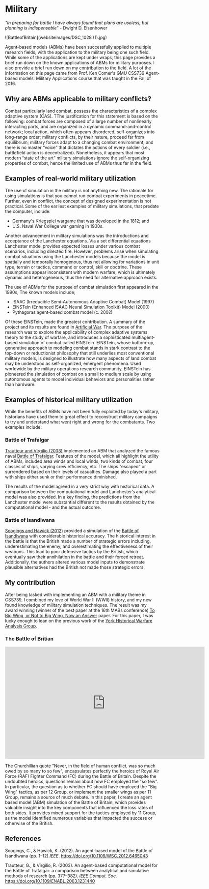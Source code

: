 # Military

_"In preparing for battle I have always found that plans are useless, but planning is indispensable"_ - Dwight D. Eisenhower

![BattleofBritain](websiteimages/DSC_1028 (1).jpg)

Agent-based models (ABMs) have been successfully applied to multiple research fields, with the application to the military being one such field. While some of the applications are kept under wraps, this page provides a brief run down on the known applications of ABMs for military purposes. I also provide a brief run down on my contribution to the field. A lot of the information on this page came from Prof. Ken Comer's GMU CSS739 Agent-based models: Military Applications course that was taught in the Fall of 2016.

## Why are ABMs applicable to military conflicts?

Combat particularly land combat, possess the characteristics of a complex adaptive system (CAS). TThe justification for this statement is based on the following: combat forces are composed of a large number of nonlinearly interacting parts, and are organized in a dynamic command-and-control network; local action, which often appears disordered, self-organizes into long-range order; military conflicts, by their nature, proceed far from equilibrium; military forces adapt to a changing combat environment; and there is no master “voice” that dictates the actions of every soldier (i.e., battlefield action is decentralized). Nonetheless, it appears that most modern “state of the art” military simulations ignore the self-organizing properties of combat, hence the limited use of ABMs thus far in the field.

## Examples of real-world military utilization

The use of simulation in the military is not anything new. The rationale for using simulations is that you cannot run combat experiments in peacetime. Further, even in conflict, the concept of designed experimentation is not practical. Some of the earliest examples of military simulations, that predate the computer, include:

  -  Germany's <a href="https://en.wikipedia.org/wiki/Kriegsspiel_(wargame)" target="blank">Kriegspiel wargame</a> that was developed in the 1812; and
  -  U.S. Naval War College war gaming in 1930s.
  
Another advancement in military simulations was the introductions and acceptance of the Lanchester equations. Via a set differential equations Lanchester model provides expected losses under various combat scenarios, including directed fire. However, problems arise when simulating combat situations using the Lanchester models because the model is spatially and temporally homogenous, thus not allowing for variations in unit type, terrain or tactics, command or control, skill or doctrine. These assumptions appear inconsistent with modern warfare, which is ultimately dynamic and heterogeneous, thus the need for alternative approach exists.
  
The use of ABMs for the purpose of combat simulation first appeared in the 1990s, The known models include;

   - ISAAC (Irreducible Semi-Autonomous Adaptive Combat) Model (1997) 
   - EINSTein (Enhanced ISAAC Neural Simulation Toolkit) Model (2000) 
   - Pythagoras agent-based combat model (c. 2002)
   
Of these EINSTein, made the greatest contribution. A summary of the project and its results are found in <a href="http://www.worldscientific.com/worldscibooks/10.1142/5531" target="blank">Artificial War</a>. The purpose of the research was to explore the applicability of complex adaptive systems theory to the study of warfare, and introduces a sophisticated multiagent-based simulation of combat called EINSTein. EINSTein, whose bottom-up, generative approach to modeling combat stands in stark contrast to the top-down or reductionist philosophy that still underlies most conventional military models, is designed to illustrate how many aspects of land combat may be understood as self-organized, emergent phenomena. Used worldwide by the military operations research community, EINSTein has pioneered the simulation of combat on a small to medium scale by using autonomous agents to model individual behaviors and personalities rather than hardware.

## Examples of historical military utilization

While the benefits of ABMs have not been fully exploited by today's military, historians have used them to great effect to reconstruct military campaigns to try and understand what went right and wrong for the combatants. Two examples include:

### Battle of Trafalgar

[Trautteur and Virgilio (2003)](papers/Trautteur2003.pdf) implemented an ABM that analyzed the famous naval <a href="https://en.wikipedia.org/wiki/Battle_of_Trafalgar" target="blank">Battle of Trafalgar</a>. Features of the model, which all highlight the utility of ABMs, included area winds and local winds, two kinds of combat, four classes of ships, varying crew efficiency, etc. The ships “escaped” or surrendered based on their levels of casualties. Damage also played a part with ships either sunk or their performance diminished.

The results of the model agreed in a very strict way with historical data. A comparison between the computational model and Lanchester’s analytical model was also provided. In a key finding, the predictions from the Lanchester model were substantial different to the results obtained by the computational model - and the actual outcome. 

### Battle of Isandlwana

[Scogings and Hawick (2012)](papers/Scogings2012.pdf) provided a simulation of the <a href="https://en.wikipedia.org/wiki/Battle_of_Isandlwana" target="blank">Battle of Isandlwana</a> with considerable historical accuracy.  The historical interest in the battle is that the British made a number of strategic errors including, underestimating the enemy, and overestimating the effectiveness of their weapons. This lead to poor defensive tactics by the British, which eventually saw their annihilation in the battle and their forced retreat. Additionally, the authors altered various model inputs to demonstrate plausible alternatives had the British not made those strategic errors.

## My contribution

After being tasked with implementing an ABM with a military theme in CSS739, I combined my love of World War II (WWII) history, and my new found knowledge of military simulation techniques. The result was my award winning (winner of the best paper at the 16th MABs conference) <a href="https://link.springer.com/chapter/10.1007/978-3-319-46882-2_5" target="blank">To Big Wing, or Not to Big Wing, Now an Answer</a> paper. For this paper, I was lucky enough to lean on the previous work of the <a href="http://www-users.york.ac.uk/~nm15/ynt/YHWAG.html" target="blank">York Historical Warfare Analysis Group</a>.

### The Battle of Britian

<iframe width="650" height="365" src="https://www.youtube.com/embed/CkKZSvwvY3w" frameborder="0" gesture="media" allowfullscreen></iframe>

The Churchillian quote "Never, in the field of human conflict, was so much owed by so many to so few", encapsulates perfectly the heroics of Royal Air Force (RAF) Fighter Command (FC) during the Battle of Britain. Despite the undoubted heroics, questions remain about how FC employed the "so few". In particular, the question as to whether FC should have employed the "Big Wing" tactics, as per 12 Group, or implement the smaller wings as per 11 Group, remains a source of much debate. In this paper, I create an agent based model (ABM) simulation of the Battle of Britain, which provides valuable insight into the key components that influenced the loss rates of both sides. It provides mixed support for the tactics employed by 11 Group, as the model identified numerous variables that impacted the success or otherwise of the British.

## References
Scogings, C., & Hawick, K. (2012). An agent-based model of the Battle of Isandlwana (pp. 1–12)._IEEE_. 
<a href="https://doi.org/10.1109/WSC.2012.6465043" target="blank">https://doi.org/10.1109/WSC.2012.6465043</a>

Trautteur, G., & Virgilio, R. (2003). An agent-based computational model for the Battle of Trafalgar: a comparison between analytical and simulative methods of research (pp. 377–382). _IEEE Comput. Soc_. <a href="https://doi.org/10.1109/ENABL.2003.1231440" target="blank">https://doi.org/10.1109/ENABL.2003.1231440</a>


